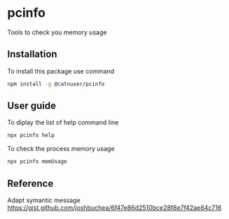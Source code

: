 # pcinfo

Tools to check you memory usage

## Installation

To install this package use command

```bash
npm install -g @catnuxer/pcinfo
```

## User guide

To diplay the list of help command line

```bash
npx pcinfo help
```

To check the process memory usage

```bash
npx pcinfo memUsage
```

## Reference

Adapt symantic message
https://gist.github.com/joshbuchea/6f47e86d2510bce28f8e7f42ae84c716
